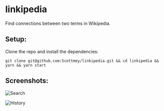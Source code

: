 # linkipedia
Find connections between two terms in Wikipedia.


## Setup:

Clone the repo and install the dependencies:
```
git clone git@github.com:Scottmey/linkipedia.git && cd linkipedia && yarn && yarn start
```

## Screenshots:
![Search](https://cloud.githubusercontent.com/assets/969752/12594675/3c9e5ade-c445-11e5-8d64-cea9655277c2.jpg)

![History](https://cloud.githubusercontent.com/assets/969752/12594678/40b530ca-c445-11e5-93ba-a0a61b63c48c.jpg)
